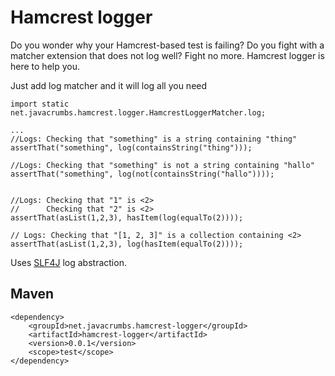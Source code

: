 Hamcrest logger
===============

Do you wonder why your Hamcrest-based test is failing? Do you fight with a matcher extension that does not log well?
Fight no more. Hamcrest logger is here to help you.

Just add log matcher and it will log all you need

    import static net.javacrumbs.hamcrest.logger.HamcrestLoggerMatcher.log;

    ...
    //Logs: Checking that "something" is a string containing "thing"
    assertThat("something", log(containsString("thing")));

    //Logs: Checking that "something" is not a string containing "hallo"
    assertThat("something", log(not(containsString("hallo"))));


    //Logs: Checking that "1" is <2>
    //      Checking that "2" is <2>
    assertThat(asList(1,2,3), hasItem(log(equalTo(2))));

    // Logs: Checking that "[1, 2, 3]" is a collection containing <2>
    assertThat(asList(1,2,3), log(hasItem(equalTo(2))));


Uses [SLF4J](http://www.slf4j.org/) log abstraction.


## Maven

    <dependency>
        <groupId>net.javacrumbs.hamcrest-logger</groupId>
        <artifactId>hamcrest-logger</artifactId>
        <version>0.0.1</version>
        <scope>test</scope>
    </dependency>
